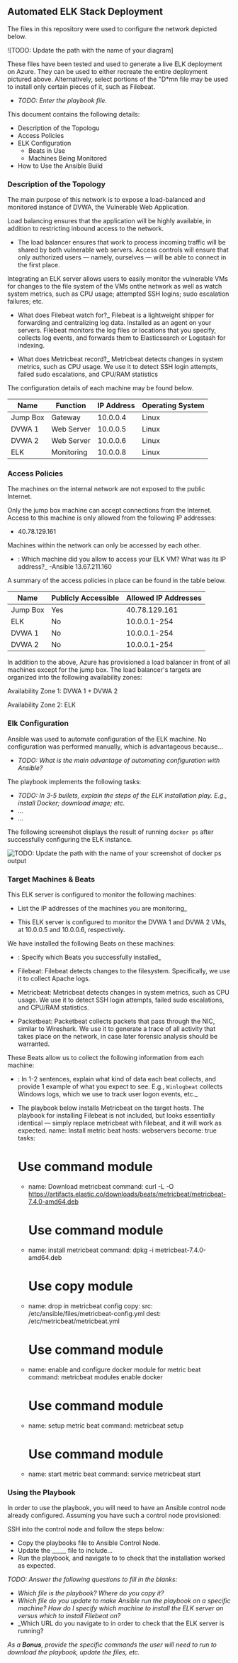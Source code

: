 ## Automated ELK Stack Deployment

The files in this repository were used to configure the network depicted below.

![TODO: Update the path with the name of your diagram] 


These files have been tested and used to generate a live ELK deployment on Azure. They can be used to either recreate the entire deployment pictured above. Alternatively, select portions of the "D*mn file may be used to install only certain pieces of it, such as Filebeat.

  - _TODO: Enter the playbook file._

This document contains the following details:
- Description of the Topologu
- Access Policies
- ELK Configuration
  - Beats in Use
  - Machines Being Monitored
- How to Use the Ansible Build


### Description of the Topology

The main purpose of this network is to expose a load-balanced and monitored instance of DVWA, the Vulnerable Web Application.

Load balancing ensures that the application will be highly available, in addition to restricting inbound access to the network.
- The load balancer ensures that work to process incoming traffic will be shared by both vulnerable web servers. Access controls will ensure that only authorized users — namely, ourselves — will be able to connect in the first place.

Integrating an ELK server allows users to easily monitor the vulnerable VMs for changes to the file system of the VMs onthe network as well as watch system metrics, such as CPU usage; attempted SSH logins; sudo escalation failures; etc.

- What does Filebeat watch for?_
Filebeat is a lightweight shipper for forwarding and centralizing log data. Installed as an agent on your servers. Filebeat monitors the log files or locations that you specify, collects log events, and forwards them to Elasticsearch or Logstash for indexing.

- What does Metricbeat record?_
Metricbeat detects changes in system metrics, such as CPU usage. We use it to detect SSH login attempts, failed sudo escalations, and CPU/RAM statistics


The configuration details of each machine may be found below.

| Name     | Function    | IP Address | Operating System |
|----------|----------   |------------|------------------|
| Jump Box |  Gateway    | 10.0.0.4   | Linux            |
| DVWA 1   |  Web Server | 10.0.0.5   | Linux            |
| DVWA 2   |  Web Server | 10.0.0.6   | Linux            |
| ELK      |  Monitoring | 10.0.0.8   | Linux            |

### Access Policies

The machines on the internal network are not exposed to the public Internet. 

Only the jump box machine can accept connections from the Internet. Access to this machine is only allowed from the following IP addresses:
- 40.78.129.161

Machines within the network can only be accessed by each other.
- : Which machine did you allow to access your ELK VM? What was its IP address?_
-Ansible 13.67.211.160

A summary of the access policies in place can be found in the table below.

| Name     | Publicly Accessible | Allowed IP Addresses |
|----------|---------------------|----------------------|
| Jump Box | Yes                 | 40.78.129.161        |
| ELK      | No                  | 10.0.0.1-254         |
| DVWA 1   | No                  | 10.0.0.1-254         |
| DVWA 2   | No                  | 10.0.0.1-254         |

In addition to the above, Azure has provisioned a load balancer in front of all machines except for the jump box. The load balancer's targets are organized into the following availability zones:


Availability Zone 1: DVWA 1 + DVWA 2

Availability Zone 2: ELK

### Elk Configuration

Ansible was used to automate configuration of the ELK machine. No configuration was performed manually, which is advantageous because...
- _TODO: What is the main advantage of automating configuration with Ansible?_


The playbook implements the following tasks:
- _TODO: In 3-5 bullets, explain the steps of the ELK installation play. E.g., install Docker; download image; etc._
- ...
- ...

The following screenshot displays the result of running `docker ps` after successfully configuring the ELK instance.

![TODO: Update the path with the name of your screenshot of docker ps output](Images/docker_ps_output.png)

### Target Machines & Beats
This ELK server is configured to monitor the following machines:
- List the IP addresses of the machines you are monitoring_
* This ELK server is configured to monitor the DVWA 1 and DVWA 2 VMs, at 10.0.0.5 and 10.0.0.6, respectively.

We have installed the following Beats on these machines:
- : Specify which Beats you successfully installed_
* Filebeat: Filebeat detects changes to the filesystem. Specifically, we use it to collect Apache logs.

* Metricbeat: Metricbeat detects changes in system metrics, such as CPU usage. We use it to detect SSH login attempts, failed sudo escalations, and CPU/RAM statistics.

* Packetbeat: Packetbeat collects packets that pass through the NIC, similar to Wireshark. We use it to generate a trace of all activity that takes place on the network, in case later forensic analysis should be warranted.



These Beats allow us to collect the following information from each machine:
- : In 1-2 sentences, explain what kind of data each beat collects, and provide 1 example of what you expect to see. E.g., `Winlogbeat` collects Windows logs, which we use to track user logon events, etc._

* The playbook below installs Metricbeat on the target hosts. The playbook for installing Filebeat is not included, but looks essentially identical — simply replace metricbeat with filebeat, and it will work as expected.
 name: Install metric beat
  hosts: webservers
  become: true
  tasks:
    # Use command module
  - name: Download metricbeat
    command: curl -L -O https://artifacts.elastic.co/downloads/beats/metricbeat/metricbeat-7.4.0-amd64.deb

    # Use command module
  - name: install metricbeat
    command: dpkg -i metricbeat-7.4.0-amd64.deb

    # Use copy module
  - name: drop in metricbeat config
    copy:
      src: /etc/ansible/files/metricbeat-config.yml
      dest: /etc/metricbeat/metricbeat.yml

    # Use command module
  - name: enable and configure docker module for metric beat
    command: metricbeat modules enable docker

    # Use command module
  - name: setup metric beat
    command: metricbeat setup

    # Use command module
  - name: start metric beat
    command: service metricbeat start


### Using the Playbook
In order to use the playbook, you will need to have an Ansible control node already configured. Assuming you have such a control node provisioned: 

SSH into the control node and follow the steps below:
- Copy the playbooks file to Ansible Control Node.
- Update the _____ file to include...
- Run the playbook, and navigate to  to check that the installation worked as expected.

_TODO: Answer the following questions to fill in the blanks:_
- _Which file is the playbook? Where do you copy it?_
- _Which file do you update to make Ansible run the playbook on a specific machine? How do I specify which machine to install the ELK server on versus which to install Filebeat on?_
- _Which URL do you navigate to in order to check that the ELK server is running?

_As a **Bonus**, provide the specific commands the user will need to run to download the playbook, update the files, etc._